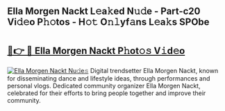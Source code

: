 ## Ella Morgen Nackt L𝚎a𝚔ed N𝚞𝚍e - Part-c20 Vi𝚍𝚎o P𝚑𝚘tos - H𝚘𝚝 O𝚗𝚕yf𝚊ns L𝚎a𝚔s SPObe

# <h2><a href="http://kf53kr1.oniu.top/?m=Ella+Morgen+Nackt">🔗👉 🔴 Ella Morgen Nackt P𝚑ot𝚘𝚜 V𝚒d𝚎o</a></h2>

[![Ella Morgen Nackt Nu𝚍e𝚜](https://i.imgur.com/0qMVB7G.gif)](http://kf53kr1.oniu.top/?m=Ella+Morgen+Nackt)
Digital trendsetter Ella Morgen Nackt, known for disseminating dance and lifestyle ideas, through performances and personal vlogs. Dedicated community organizer Ella Morgen Nackt, celebrated for their efforts to bring people together and improve their community.  
